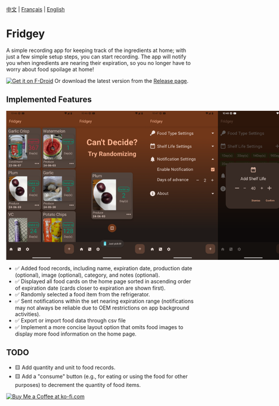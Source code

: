 <span>[中文](README.zh.md)</span> | <span>[Français](README.fr.md)</span> | <span>[English](README.md)</span>

# Fridgey

A simple recording app for keeping track of the ingredients at home; with just a few simple setup steps, you can start recording. The app will notify you when ingredients are nearing their expiration, so you no longer have to worry about food spoilage at home!

[<img src="https://fdroid.gitlab.io/artwork/badge/get-it-on.png"
alt="Get it on F-Droid"
height="80">](https://f-droid.org/packages/lying.fengfeng.foodrecords/)
Or download the latest version from the [Release page](https://github.com/NielsLee/FoodRecords/releases/latest).

## Implemented Features

<div style="display: flex; flex-direction: row;">
     <img src="https://github.com/NielsLee/FoodRecords/blob/main/metadata/en-US/images/phoneScreenshots/1.png" height="400"> 
     <img src="https://github.com/NielsLee/FoodRecords/blob/main/metadata/en-US/images/phoneScreenshots/2.png" height="400"> 
     <img src="https://github.com/NielsLee/FoodRecords/blob/main/metadata/en-US/images/phoneScreenshots/3.png" height="400"> 
     <img src="https://github.com/NielsLee/FoodRecords/blob/main/metadata/en-US/images/phoneScreenshots/4.png" height="400"> 
</div>

* ✅ Added food records, including name, expiration date, production date (optional), image (optional), category, and notes (optional).
* ✅ Displayed all food cards on the home page sorted in ascending order of expiration date (cards closer to expiration are shown first).
* ✅ Randomly selected a food item from the refrigerator.
* ✅ Sent notifications within the set nearing expiration range (notifications may not always be reliable due to OEM restrictions on app background activities).
* ✅ Export or import food data through csv file
* ✅ Implement a more concise layout option that omits food images to display more food information on the home page.


## TODO

* 🟨 Add quantity and unit to food records.
* 🟨 Add a "consume" button (e.g., for eating or using the food for other purposes) to decrement the quantity of food items.

<a href='https://ko-fi.com/J3J611C0CZ' target='_blank'><img height='36' style='border:0px;height:36px;' src='https://storage.ko-fi.com/cdn/kofi1.png?v=3' border='0' alt='Buy Me a Coffee at ko-fi.com' /></a>